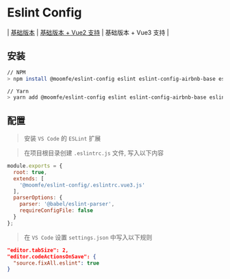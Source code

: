 # Eslint Config

| [基础版本](./README.md) | [基础版本 + Vue2 支持](./README.VUE.md) | 基础版本 + Vue3 支持 |

## 安装

```bash
// NPM
> npm install @moomfe/eslint-config eslint eslint-config-airbnb-base eslint-plugin-import babel-eslint eslint-plugin-vue --save-dev

// Yarn
> yarn add @moomfe/eslint-config eslint eslint-config-airbnb-base eslint-plugin-import babel-eslint eslint-plugin-vue --dev
```

## 配置

> 安装 `VS Code` 的 `ESLint` 扩展

> 在项目根目录创建 `.eslintrc.js` 文件, 写入以下内容

```js
module.exports = {
  root: true,
  extends: [
    '@moomfe/eslint-config/.eslintrc.vue3.js'
  ],
  parserOptions: {
    parser: '@babel/eslint-parser',
    requireConfigFile: false
  }
};
```

> 在 `VS Code` 设置 `settings.json` 中写入以下规则

```json
"editor.tabSize": 2,
"editor.codeActionsOnSave": {
  "source.fixAll.eslint": true
}
```
